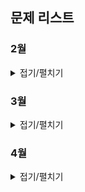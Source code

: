 ## 문제 리스트

### 2월
<details>
<summary>접기/펼치기</summary>

> 2월 29일 - 
<a href="https://school.programmers.co.kr/learn/courses/30/lessons/136798" target="_blank">기사단원의 무기</a>

</details>

### 3월
<details>
<summary>접기/펼치기</summary>

> 3월 1일 - Level1 -
<a href="https://school.programmers.co.kr/learn/courses/30/lessons/77484" target="_blank">로또의 최고 순위와 최저 순위</a>

> 3월 2일 - Level1 -
<a href="https://school.programmers.co.kr/learn/courses/30/lessons/161989" target="_blank">덧칠하기</a>

> 3월 3일 - Level2 -
<a href="https://school.programmers.co.kr/learn/courses/30/lessons/70129" target="_blank">이진 변환 반복하기</a>

> 3월 4일 - Level1 -
<a href="https://school.programmers.co.kr/learn/courses/30/lessons/131128" target="_blank">숫자 짝꿍</a>

> 3월 5일 - Level1 -
<a href="https://school.programmers.co.kr/learn/courses/30/lessons/160586" target="_blank">대충 만든 자판</a>

> 3월 6일 - Level1 -
<a href="https://school.programmers.co.kr/learn/courses/30/lessons/64061" target="_blank">크레인 인형뽑기 게임</a>

> 3월 7일 - Level1 -
<a href="https://school.programmers.co.kr/learn/courses/30/lessons/150370" target="_blank">개인정보 수집 유효기간</a>

> 3월 8일 - Level2 -
<a href="https://school.programmers.co.kr/learn/courses/30/lessons/12911" target="_blank">다음 큰 숫자</a>

> 3월 11일 - Level2 -
<a href="https://school.programmers.co.kr/learn/courses/30/lessons/12945" target="_blank">피보나치 수</a>

> 3월 12일 - Level2 -
<a href="https://school.programmers.co.kr/learn/courses/30/lessons/12973" target="_blank">짝지어 제거하기</a>

> 3월 13일 - Level2 -
<a href="https://school.programmers.co.kr/learn/courses/30/lessons/42842" target="_blank">카펫</a>

> 3월 14일 - Level2 -
<a href="https://school.programmers.co.kr/learn/courses/30/lessons/12981" target="_blank">영어 끝말잇기</a>

> 3월 15일 - Level2 -
<a href="https://school.programmers.co.kr/learn/courses/30/lessons/12980" target="_blank">점프와 순간이동</a>

> 3월 18일 - Level0 -
<a href="https://school.programmers.co.kr/learn/courses/30/lessons/120866" target="_blank">안전지대</a>

> 3월 19일 - Level2 -
<a href="https://school.programmers.co.kr/learn/courses/30/lessons/42586" target="_blank">기능개발</a>

> 3월 20일 - Level2 -
<a href="https://school.programmers.co.kr/learn/courses/30/lessons/42747" target="_blank">H-Index</a>

> 3월 21일 - Level0 -
<a href="https://school.programmers.co.kr/learn/courses/30/lessons/120863" target="_blank">다항식 더하기</a>

> 3월 22일 - Level2 -
<a href="https://school.programmers.co.kr/learn/courses/30/lessons/12985" target="_blank">예상 대진표</a>

> 3월 25일 - Level0 -
<a href="https://school.programmers.co.kr/learn/courses/30/lessons/120871">저주의 숫자 3</a>

> 3월 26일 - Level0 -
<a href="https://school.programmers.co.kr/learn/courses/30/lessons/120878">유한소수 판별하기</a>

> 3월 27일 - Level0 -
<a href="https://school.programmers.co.kr/learn/courses/30/lessons/120921">문자열 밀기</a>

> 3월 28일 - Level0 -
<a href="https://school.programmers.co.kr/learn/courses/30/lessons/120880">특이한 정렬</a>

> 3월 29일 - Level2 -
<a href="https://school.programmers.co.kr/learn/courses/30/lessons/12914">멀리 뛰기</a>

</details>

### 4월
<details>
<summary>접기/펼치기</summary>

> 4월 1일 - Level2 -
<a href="https://school.programmers.co.kr/learn/courses/30/lessons/138476">귤 고르기</a>

> 4월 2일 - Level2 -
<a href="https://school.programmers.co.kr/learn/courses/30/lessons/131127">할인 행사</a>

> 4월 3일 - Level2 -
<a href="https://school.programmers.co.kr/learn/courses/30/lessons/87390">n^2 배열 자르기</a>

> 4월 4일 - Level2 -
<a href="https://school.programmers.co.kr/learn/courses/30/lessons/12949">행렬의 곱셈</a>

> 4월 5일 - Level2 -
<a href="https://school.programmers.co.kr/learn/courses/30/lessons/42578">의상</a>

> 4월 8일 - Level2 -
<a href="https://school.programmers.co.kr/learn/courses/30/lessons/42885">구명보트</a>

> 4월 9일 - Level2 -
<a href="https://school.programmers.co.kr/learn/courses/30/lessons/154539">뒤에 있는 큰 수 찾기</a>

> 4월 10일 - Level2 -
<a href="https://school.programmers.co.kr/learn/courses/30/lessons/12939">최댓값과 최솟값</a>

> 4월 11일 - Level2 -
<a href="https://school.programmers.co.kr/learn/courses/30/lessons/17677">[1차] 뉴스 클러스터링</a>

> 4월 12일 - Level2 -
<a href="https://school.programmers.co.kr/learn/courses/30/lessons/49993">스킬트리</a>

> 4월 29일 - Level2 -
<a href="https://school.programmers.co.kr/learn/courses/30/lessons/68645">삼각 달팽이</a>

> 4월 30일 - Level2 -
<a href="https://school.programmers.co.kr/learn/courses/30/lessons/42890">후보키</a>

> 5월 1일 - Level2 -
<a href="https://school.programmers.co.kr/learn/courses/30/lessons/131701">연속 부분 수열 합의 개수</a>

> 5월 2일 - Level2 -
<a href="https://school.programmers.co.kr/learn/courses/30/lessons/42587">프로세스</a>

> 5월 3일 - Level2 -
<a href="https://school.programmers.co.kr/learn/courses/30/lessons/12909">올바른 괄호</a>

</details>